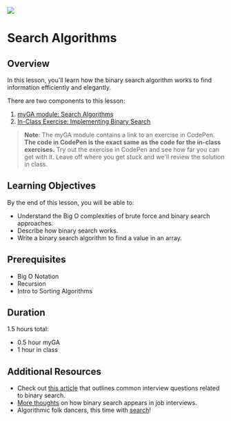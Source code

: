 ![](https://ga-dash.s3.amazonaws.com/production/assets/logo-9f88ae6c9c3871690e33280fcf557f33.png) 

# Search Algorithms

## Overview
In this lesson, you'll learn how the binary search algorithm works to find information efficiently and elegantly.

There are two components to this lesson:
1. [myGA module: Search Algorithms](https://my.generalassemb.ly/activities/633?from=dashboard&assignmentUuid=4cdfc361-13c8-48ec-9e6f-8ac374151e7f)
2. [In-Class Exercise: Implementing Binary Search](https://git.generalassemb.ly/software-engineering-immersive/SEI-Course-Materials/blob/master/6_computer-science-materials/algorithms/search-algorithms/exercises/searches.js)

>**Note**: The myGA module contains a link to an exercise in CodePen. **The code in CodePen is the exact same as the code for the in-class exercises.** Try out the exercise in CodePen and see how far you can get with it. Leave off where you get stuck and we'll review the solution in class.

## Learning Objectives
By the end of this lesson, you will be able to:
- Understand the Big O complexities of brute force and binary search approaches.
- Describe how binary search works.
- Write a binary search algorithm to find a value in an array.

## Prerequisites
* Big O Notation
* Recursion
* Intro to Sorting Algorithms

## Duration
1.5 hours total:
* 0.5 hour myGA
* 1 hour in class

## Additional Resources
- Check out [this article](https://medium.com/@codingfreak/binary-search-practice-problems-4c856cd9f26c) that outlines common interview questions related to binary search.
- [More thoughts](http://blog.gainlo.co/index.php/2017/01/12/rotated-array-binary-search/) on how binary search appears in job interviews.
- Algorithmic folk dancers, this time with [search](https://www.youtube.com/watch?v=iP897Z5Nerk)!
